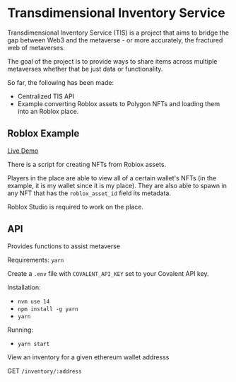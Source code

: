 #  Transdimensional Inventory Service

Transdimensional Inventory Service (TIS) is a project that aims to bridge the gap
between Web3 and the metaverse - or more accurately, the fractured web of
metaverses.

The goal of the project is to provide ways to share items across multiple
metaverses whether that be just data or functionality.

So far, the following has been made:

- Centralized TIS API
- Example converting Roblox assets to Polygon NFTs and loading them into an
  Roblox place.

## Roblox Example

[Live Demo](https://www.roblox.com/games/8057320078/Juicenows-NFT-Collection)

There is a script for creating NFTs from Roblox assets.

Players in the place are able to view all of a certain wallet's NFTs (in the
example, it is my wallet since it is my place). They are also able to
spawn in any NFT that has the `roblox_asset_id` field its metadata.

Roblox Studio is required to work on the place.

## API

Provides functions to assist metaverse

Requirements: `yarn`

Create a `.env` file with `COVALENT_API_KEY` set to your Covalent API key.

Installation:

- `nvm use 14`
- `npm install -g yarn`
- `yarn`

Running:

- `yarn start`

View an inventory for a given ethereum wallet addresss

GET `/inventory/:address`
